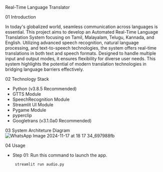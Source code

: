 Real-Time Language Translator

01 Introduction

In today's globalized world, seamless communication across languages is essential. This project aims to develop an Automated Real-Time Language Translation System focusing on Tamil, Malayalam, Telugu, Kannada, and English. Utilizing advanced speech recognition, natural language processing, and text-to-speech technologies, the system offers real-time translations in both text and speech formats. Designed to handle multiple input and output modes, it ensures flexibility for diverse user needs. This system highlights the potential of modern translation technologies in bridging language barriers effectively.

02 Technology Stack

 - Python (v3.8.5 Recommended)
 - GTTS Module
 - SpeechRecognition Module
 - Streamlit UI Module 
 - Pygame Module
 - pyperclip
 - Googletrans (v3.1.0a0 Recommended)

03 System Architeture Diagram
![WhatsApp Image 2024-11-17 at 18 17 34_697988fb](https://github.com/user-attachments/assets/5c39d540-cd67-4e97-ae7e-80d99d8d206c)

04 Usage

- Step 01: Run this command to launch the app.

  ```
   streamlit run audio.py
  ```

